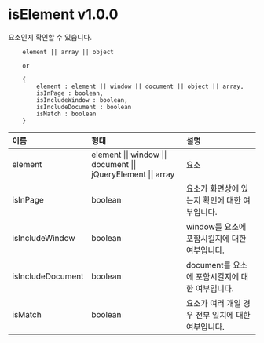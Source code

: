 # isElement v1.0.0
요소인지 확인할 수 있습니다.

````
    element || array || object

    or

    {
        element : element || window || document || object || array,
        isInPage : boolean,
        isIncludeWindow : boolean,
		isIncludeDocument : boolean
        isMatch : boolean
    }
````

이름 | 형태 | 설명
| :-- | :-- | :-- |
element | element \|\| window \|\| document \|\| jQueryElement \|\| array | 요소
isInPage | boolean | 요소가 화면상에 있는지 확인에 대한 여부입니다.
isIncludeWindow | boolean | window를 요소에 포함시킬지에 대한 여부입니다.
isIncludeDocument | boolean | document를 요소에 포함시킬지에 대한 여부입니다.
isMatch | boolean | 요소가 여러 개일 경우 전부 일치에 대한 여부입니다.
